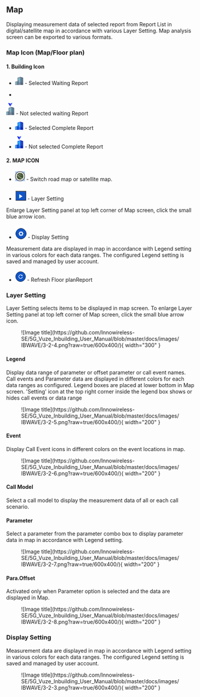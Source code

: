 
## Map

Displaying measurement data of selected report from Report List in digital/satellite map in accordance with various Layer Setting. Map analysis screen can be exported to various formats.

### Map Icon (Map/Floor plan)

#### 1. Building Icon

- <p align="left">
  <img src="https://github.com/Innowireless-SE/5G_Vuze_Inbuilding_User_Manual/blob/master/docs/images/IBWAVE/Building1.png?raw=true">  - Selected Waiting Report
</p>

 - <p align="left">
  <img src="https://github.com/Innowireless-SE/5G_Vuze_Inbuilding_User_Manual/blob/master/docs/images/IBWAVE/Building2.png?raw=true">  - Not selected waiting Report 
</p>

- <p align="left">
  <img src="https://github.com/Innowireless-SE/5G_Vuze_Inbuilding_User_Manual/blob/master/docs/images/IBWAVE/Building3.png?raw=true">  - Selected Complete Report
</p>

- <p align="left">
  <img src="https://github.com/Innowireless-SE/5G_Vuze_Inbuilding_User_Manual/blob/master/docs/images/IBWAVE/Building4.png?raw=true">  - Not selected Complete Report
</p>

#### 2. MAP ICON


- <p align="left">
  <img src="https://github.com/Innowireless-SE/5G_Vuze_Inbuilding_User_Manual/blob/master/docs/images/IBWAVE/switch%20button.png?raw=true">  - Switch road map or satellite map.
</p>



- <p align="left">
  <img src="https://github.com/Innowireless-SE/5G_Vuze_Inbuilding_User_Manual/blob/master/docs/images/IBWAVE/button.png?raw=true">  - Layer Setting
</p>
Enlarge Layer Setting panel at top left corner of Map screen, click the small blue arrow icon.

- <p align="left">
  <img src="https://github.com/Innowireless-SE/5G_Vuze_Inbuilding_User_Manual/blob/master/docs/images/IBWAVE/display%20setting.png?raw=true">  - Display Setting 
</p>
Measurement data are displayed in map in accordance with Legend setting in various colors for each data ranges. The configured Legend setting is saved and managed by user account.


- <p align="left">
  <img src="https://github.com/Innowireless-SE/5G_Vuze_Inbuilding_User_Manual/blob/master/docs/images/IBWAVE/Refresh.png?raw=true">  - Refresh Floor planReport
</p>


### Layer Setting 

Layer Setting selects items to be displayed in map screen. To enlarge Layer Setting panel at top left corner of Map screen, click the small blue arrow icon.

<figure markdown="span">
  ![Image title](https://github.com/Innowireless-SE/5G_Vuze_Inbuilding_User_Manual/blob/master/docs/images/IBWAVE/3-2-4.png?raw=true/600x400/){ width="300"  }
  <figcaption></figcaption>
</figure>

#### Legend 
Display data range of parameter or offset parameter or call event names. Call events and Parameter data are displayed in different colors for each data ranges as configured.
Legend boxes are placed at lower bottom in Map screen. 'Setting' icon at the top right corner inside the legend box shows or hides call events or data range
<figure markdown="span">
  ![Image title](https://github.com/Innowireless-SE/5G_Vuze_Inbuilding_User_Manual/blob/master/docs/images/IBWAVE/3-2-5.png?raw=true/600x400/){ width="200"  }
  <figcaption></figcaption>
</figure>

#### Event
Display Call Event icons in different colors on the event locations in map.

<figure markdown="span">
  ![Image title](https://github.com/Innowireless-SE/5G_Vuze_Inbuilding_User_Manual/blob/master/docs/images/IBWAVE/3-2-6.png?raw=true/600x400/){ width="200"  }
  <figcaption></figcaption>
</figure>


#### Call Model 
Select a call model to display the measurement data of all or each call scenario.


#### Parameter 
Select a parameter from the parameter combo box to display parameter data in map in accordance with Legend setting.

<figure markdown="span">
  ![Image title](https://github.com/Innowireless-SE/5G_Vuze_Inbuilding_User_Manual/blob/master/docs/images/IBWAVE/3-2-7.png?raw=true/600x400/){ width="200"  }
  <figcaption></figcaption>
</figure>

#### Para.Offset
Activated only when Parameter option is selected and the data are displayed in Map.


<figure markdown="span">
  ![Image title](https://github.com/Innowireless-SE/5G_Vuze_Inbuilding_User_Manual/blob/master/docs/images/IBWAVE/3-2-8.png?raw=true/600x400/){ width="200"  }
  <figcaption></figcaption>
</figure>



### Display Setting 

Measurement data are displayed in map in accordance with Legend setting in various colors for each data ranges. The configured Legend setting is saved and managed by user account.

<figure markdown="span">
  ![Image title](https://github.com/Innowireless-SE/5G_Vuze_Inbuilding_User_Manual/blob/master/docs/images/IBWAVE/3-2-3.png?raw=true/600x400/){ width="200"  }
  <figcaption></figcaption>
</figure>

